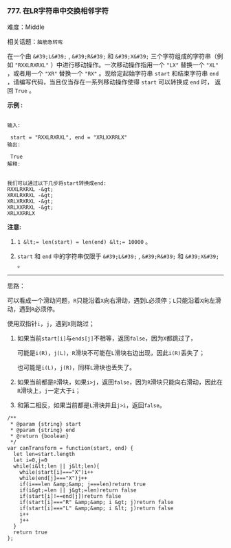 ### 777. 在LR字符串中交换相邻字符

难度：Middle

相关话题：`脑筋急转弯`

在一个由  `&#39;L&#39;`  ,  `&#39;R&#39;`  和  `&#39;X&#39;`  三个字符组成的字符串（例如 `"RXXLRXRXL"` ）中进行移动操作。一次移动操作指用一个 `"LX"` 替换一个 `"XL"` ，或者用一个 `"XR"` 替换一个 `"RX"` 。现给定起始字符串 `start` 和结束字符串 `end` ，请编写代码，当且仅当存在一系列移动操作使得 `start` 可以转换成 `end` 时， 返回 `True` 。



 **示例 :** 





```

输入:

 start = "RXXLRXRXL", end = "XRLXXRRLX"
输出:

 True
解释:


我们可以通过以下几步将start转换成end:
RXXLRXRXL -&gt;
XRXLRXRXL -&gt;
XRLXRXRXL -&gt;
XRLXXRRXL -&gt;
XRLXXRRLX

```

 **注意:** 





1.  `1 &lt;= len(start) = len(end) &lt;= 10000` 。

2.  `start` 和 `end` 中的字符串仅限于 `&#39;L&#39;` ,  `&#39;R&#39;` 和 `&#39;X&#39;` 。






-----

思路：

可以看成一个滑动问题，`R`只能沿着`X`向右滑动，遇到`L`必须停；`L`只能沿着`X`向左滑动，遇到`R`必须停。

使用双指针`i`，`j`，遇到`X`则跳过；

1. 如果当前`start[i]`与`ends[j]`不相等，返回`false`，因为`X`都跳过了，

    可能是`i(R)`，`j(L)`，`R`滑块不可能在`L`滑块右边出现，因此`i(R)`丢失了；
    
    也可能是`i(L)`，`j(R)`，同样`L`滑块也丢失了。

2. 如果当前都是`R`滑块，如果`i>j`，返回`false`，因为`R`滑块只能向右滑动，因此在`R`滑块上，`j`一定大于`i`；

3. 和第二相反，如果当前都是`L`滑块并且`j>i`，返回`false`。


```
/**
 * @param {string} start
 * @param {string} end
 * @return {boolean}
 */
var canTransform = function(start, end) {
  let len=start.length
  let i=0,j=0
  while(i&lt;len || j&lt;len){
    while(start[i]==="X")i++
    while(end[j]==="X")j++
    if(i===len &amp;&amp; j===len)return true
    if(i&gt;=len || j&gt;=len)return false
    if(start[i]!==end[j])return false
    if(start[i]==="R" &amp;&amp; i &gt; j)return false
    if(start[i]==="L" &amp;&amp; i &lt; j)return false
    i++
    j++
  }
  return true
};



```
